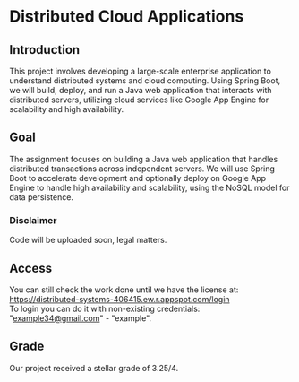# Distributed Cloud Applications

## Introduction
This project involves developing a large-scale enterprise application to understand distributed systems and cloud computing. Using Spring Boot, we will build, deploy, and run a Java web application that interacts with distributed servers, utilizing cloud services like Google App Engine for scalability and high availability.

## Goal
The assignment focuses on building a Java web application that handles distributed transactions across independent servers. We will use Spring Boot to accelerate development and optionally deploy on Google App Engine to handle high availability and scalability, using the NoSQL model for data persistence.

### Disclaimer
Code will be uploaded soon, legal matters.

## Access
You can still check the work done until we have the license at: https://distributed-systems-406415.ew.r.appspot.com/login  
To login you can do it with non-existing credentials: "example34@gmail.com" - "example".

## Grade
Our project received a stellar grade of 3.25/4.
